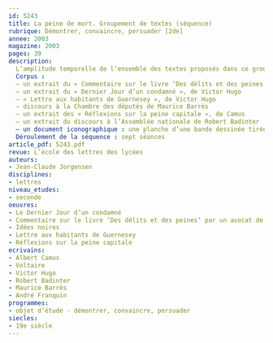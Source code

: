 ```yaml
---
id: 5243
title: La peine de mort. Groupement de textes (séquence)
rubrique: Démontrer, convaincre, persuader [2de]
annee: 2003
magazine: 2003
pages: 39
description: 
  L’amplitude temporelle de l’ensemble des textes proposés dans ce groupement recouvre à peu près la période qui a conduit de l’ouvrage de Beccaria (« Des délits et des peines », 1764) à l’abolition de la peine de mort en France (1981) ; elle figure donc en raccourci l’histoire de cette conquête, dans une centaine de pays du moins. Ces textes politiques mettent en jeu des analyses, des raisonnements, des stratégies de séduction et des systèmes de valeurs complexes. Ils jalonnent une histoire vieille de plus de deux siècles et qui n’est pas terminée dans beaucoup de pays. Étudier ce qui a fait leur efficacité est donc riche d’enseignements, susceptible d’apprendre à penser, propre à aiguiser le sens critique. Enfin, ils renvoient à un éventail assez large de genres (roman, essai, lettre ouverte, discours) et de registres (ironique, polémique, tragique, satirique, épique, pathétique, comique).
  Corpus :
  – un extrait du « Commentaire sur le livre ‘Des délits et des peines’ (de Beccaria) par un avocat de province », de Voltaire
  – un extrait du « Dernier Jour d’un condamné », de Victor Hugo
  – « Lettre aux habitants de Guernesey », de Victor Hugo
  – discours à la Chambre des députés de Maurice Barrès
  – un extrait des « Réflexions sur la peine capitale », de Camus
  – un extrait du discours à l’Assemblée nationale de Robert Badinter
  – un document iconographique : une planche d’une bande dessinée tirée de l’album « Idées noires », d’André Franquin
  Déroulement de la séquence : sept séances
article_pdf: 5243.pdf
revue: L’école des lettres des lycées
auteurs:
- Jean-Claude Jorgensen
disciplines:
- lettres
niveau_etudes:
- seconde
oeuvres:
- Le Dernier Jour d’un condamné
- Commentaire sur le livre ‘Des délits et des peines’ par un avocat de province
- Idées noires
- Lettre aux habitants de Guernesey
- Réflexions sur la peine capitale
ecrivains:
- Albert Camus
- Voltaire
- Victor Hugo
- Robert Badinter
- Maurice Barrès
- André Franquin
programmes:
- objet d’étude - démontrer, convaincre, persuader
siecles:
- 19e siècle
---
```

